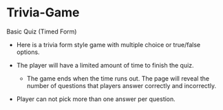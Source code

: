# Trivia-Game

Basic Quiz (Timed Form)
* Here is a trivia form style game with multiple choice or true/false options.

* The player will have a limited amount of time to finish the quiz. 

  * The game ends when the time runs out. The page will reveal the number of questions that players answer correctly and incorrectly.

* Player can not pick more than one answer per question.

